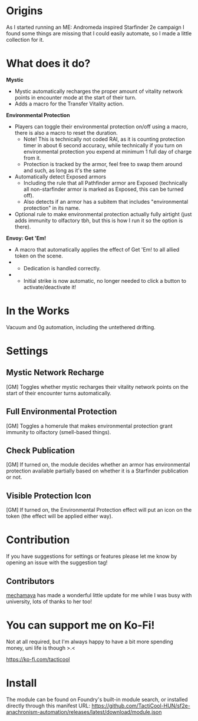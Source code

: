 # Origins
As I started running an ME: Andromeda inspired Starfinder 2e campaign I found some things are missing that I could easily automate, so I made a little collection for it.

# What does it do?
**Mystic**
- Mystic automatically recharges the proper amount of vitality network points in encounter mode at the start of their turn.
- Adds a macro for the Transfer Vitality action.

**Environmental Protection**
- Players can toggle their environmental protection on/off using a macro, there is also a macro to reset the duration.
  - Note! This is technically not coded RAI, as it is counting protection timer in about 6 second accuracy, while technically if you turn on environmental protection you expend at minimum 1 full day of charge from it.
  - Protection is tracked by the armor, feel free to swap them around and such, as long as it's the same 
- Automatically detect Exposed armors
  - Including the rule that all Pathfinder armor are Exposed (technically all non-starfinder armor is marked as Exposed, this can be turned off).
  - Also detects if an armor has a subitem that includes "environmental protection" in its name.
- Optional rule to make environmental protection actually fully airtight (just adds immunity to olfactory tbh, but this is how I run it so the option is there).

**Envoy: Get 'Em!**
- A macro that automatically applies the effect of Get 'Em! to all allied token on the scene.
- - Dedication is handled correctly.
- - Initial strike is now automatic, no longer needed to click a button to activate/deactivate it!

# In the Works

Vacuum and 0g automation, including the untethered drifting.

# Settings
## Mystic Network Recharge
[GM] Toggles whether mystic recharges their vitality network points on the start of their encounter turns automatically.

## Full Environmental Protection
[GM] Toggles a homerule that makes environmental protection grant immunity to olfactory (smell-based things).

## Check Publication
[GM] If turned on, the module decides whether an armor has environmental protection available partially based on whether it is a Starfinder publication or not.

## Visible Protection Icon
[GM] If turned on, the Environmental Protection effect will put an icon on the token (the effect will be applied either way).

# Contribution
If you have suggestions for settings or features please let me know by opening an issue with the suggestion tag!

## Contributors

[mechamaya](https://github.com/mechamaya) has made a wonderful little update for me while I was busy with university, lots of thanks to her too! 

# You can support me on Ko-Fi!
Not at all required, but I'm always happy to have a bit more spending money, uni life is though >.<

https://ko-fi.com/tacticool

# Install
The module can be found on Foundry's built-in module search, or installed directly through this manifest URL: https://github.com/TactiCool-HUN/sf2e-anachronism-automation/releases/latest/download/module.json
